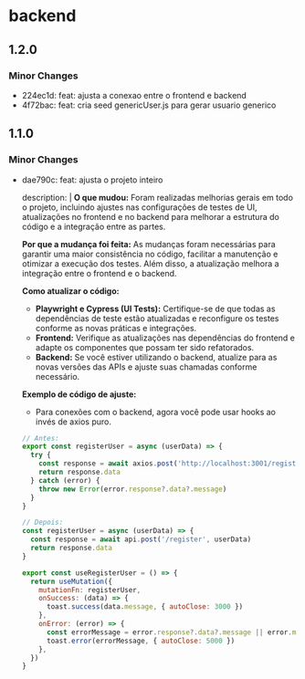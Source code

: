 # backend

## 1.2.0

### Minor Changes

- 224ec1d: feat: ajusta a conexao entre o frontend e backend
- 4f72bac: feat: cria seed genericUser.js para gerar usuario generico

## 1.1.0

### Minor Changes

- dae790c: feat: ajusta o projeto inteiro

  description: |
  **O que mudou:**
  Foram realizadas melhorias gerais em todo o projeto, incluindo ajustes nas configurações de testes de UI, atualizações no frontend e no backend para melhorar a estrutura do código e a integração entre as partes.

  **Por que a mudança foi feita:**
  As mudanças foram necessárias para garantir uma maior consistência no código, facilitar a manutenção e otimizar a execução dos testes. Além disso, a atualização melhora a integração entre o frontend e o backend.

  **Como atualizar o código:**

  - **Playwright e Cypress (UI Tests):** Certifique-se de que todas as dependências de teste estão atualizadas e reconfigure os testes conforme as novas práticas e integrações.
  - **Frontend:** Verifique as atualizações nas dependências do frontend e adapte os componentes que possam ter sido refatorados.
  - **Backend:** Se você estiver utilizando o backend, atualize para as novas versões das APIs e ajuste suas chamadas conforme necessário.

  **Exemplo de código de ajuste:**

  - Para conexões com o backend, agora você pode usar hooks ao invés de axios puro.

  ```js
  // Antes:
  export const registerUser = async (userData) => {
    try {
      const response = await axios.post('http://localhost:3001/register', userData)
      return response.data
    } catch (error) {
      throw new Error(error.response?.data?.message)
    }
  }

  // Depois:
  const registerUser = async (userData) => {
    const response = await api.post('/register', userData)
    return response.data
  }

  export const useRegisterUser = () => {
    return useMutation({
      mutationFn: registerUser,
      onSuccess: (data) => {
        toast.success(data.message, { autoClose: 3000 })
      },
      onError: (error) => {
        const errorMessage = error.response?.data?.message || error.message
        toast.error(errorMessage, { autoClose: 5000 })
      },
    })
  }
  ```
